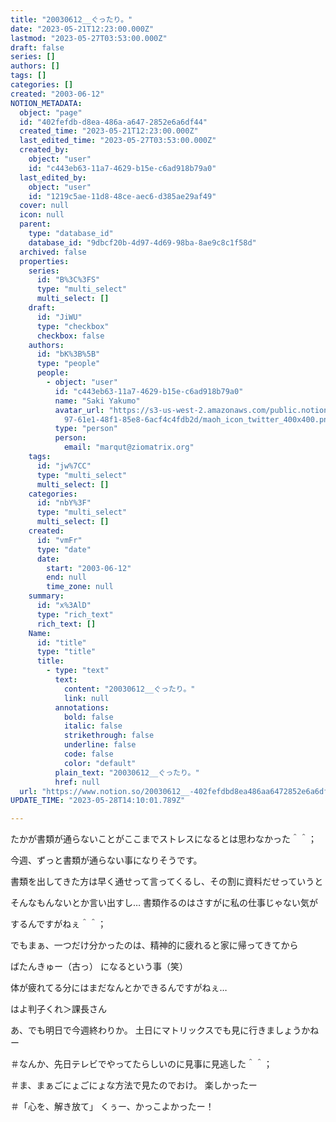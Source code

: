 ```yaml
---
title: "20030612__ぐったり。"
date: "2023-05-21T12:23:00.000Z"
lastmod: "2023-05-27T03:53:00.000Z"
draft: false
series: []
authors: []
tags: []
categories: []
created: "2003-06-12"
NOTION_METADATA:
  object: "page"
  id: "402fefdb-d8ea-486a-a647-2852e6a6df44"
  created_time: "2023-05-21T12:23:00.000Z"
  last_edited_time: "2023-05-27T03:53:00.000Z"
  created_by:
    object: "user"
    id: "c443eb63-11a7-4629-b15e-c6ad918b79a0"
  last_edited_by:
    object: "user"
    id: "1219c5ae-11d8-48ce-aec6-d385ae29af49"
  cover: null
  icon: null
  parent:
    type: "database_id"
    database_id: "9dbcf20b-4d97-4d69-98ba-8ae9c8c1f58d"
  archived: false
  properties:
    series:
      id: "B%3C%3FS"
      type: "multi_select"
      multi_select: []
    draft:
      id: "JiWU"
      type: "checkbox"
      checkbox: false
    authors:
      id: "bK%3B%5B"
      type: "people"
      people:
        - object: "user"
          id: "c443eb63-11a7-4629-b15e-c6ad918b79a0"
          name: "Saki Yakumo"
          avatar_url: "https://s3-us-west-2.amazonaws.com/public.notion-static.com/3ad1c4\
            97-61e1-48f1-85e8-6acf4c4fdb2d/maoh_icon_twitter_400x400.png"
          type: "person"
          person:
            email: "marqut@ziomatrix.org"
    tags:
      id: "jw%7CC"
      type: "multi_select"
      multi_select: []
    categories:
      id: "nbY%3F"
      type: "multi_select"
      multi_select: []
    created:
      id: "vmFr"
      type: "date"
      date:
        start: "2003-06-12"
        end: null
        time_zone: null
    summary:
      id: "x%3AlD"
      type: "rich_text"
      rich_text: []
    Name:
      id: "title"
      type: "title"
      title:
        - type: "text"
          text:
            content: "20030612__ぐったり。"
            link: null
          annotations:
            bold: false
            italic: false
            strikethrough: false
            underline: false
            code: false
            color: "default"
          plain_text: "20030612__ぐったり。"
          href: null
  url: "https://www.notion.so/20030612__-402fefdbd8ea486aa6472852e6a6df44"
UPDATE_TIME: "2023-05-28T14:10:01.789Z"

---
```

<link rel="stylesheet" href="https://cdn.jsdelivr.net/npm/katex@0.16.2/dist/katex.min.css" integrity="sha384-bYdxxUwYipFNohQlHt0bjN/LCpueqWz13HufFEV1SUatKs1cm4L6fFgCi1jT643X" crossorigin="anonymous">


たかが書類が通らないことがここまでストレスになるとは思わなかった＾＾；


今週、ずっと書類が通らない事になりそうです。


書類を出してきた方は早く通せって言ってくるし、その割に資料だせっていうと


そんなもんないとか言い出すし… 書類作るのはさすがに私の仕事じゃない気が


するんですがねぇ＾＾；


でもまぁ、一つだけ分かったのは、精神的に疲れると家に帰ってきてから


ばたんきゅー（古っ） になるという事（笑）


体が疲れてる分にはまだなんとかできるんですがねぇ…


はよ判子くれ＞課長さん


あ、でも明日で今週終わりか。 土日にマトリックスでも見に行きましょうかねー


＃なんか、先日テレビでやってたらしいのに見事に見逃した＾＾；


＃ま、まぁごにょごにょな方法で見たのでおけ。 楽しかったー


＃「心を、解き放て」 くぅー、かっこよかったー！

